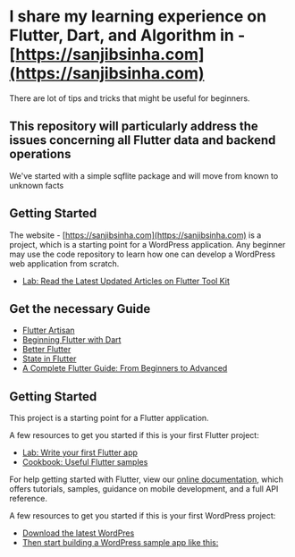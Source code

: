 # I share my learning experience on Flutter, Dart, and Algorithm in - [https://sanjibsinha.com](https://sanjibsinha.com)

There are lot of tips and tricks that might be useful for beginners. 

## This repository will particularly address the issues concerning all Flutter data and backend operations
We've started with a simple sqflite package and will move from known to unknown facts

## Getting Started

The website - [https://sanjibsinha.com](https://sanjibsinha.com) is a project, which is a starting point for a WordPress application. Any beginner may use the code repository to learn how one can develop a WordPress web application from scratch.

- [Lab: Read the Latest Updated Articles on Flutter Tool Kit](https://sanjibsinha.com/category/flutter)


## Get the necessary Guide

- [Flutter Artisan](https://leanpub.com/flutter-artisan)
- [Beginning Flutter with Dart](https://leanpub.com/beginningflutterwithdart)
- [Better Flutter](https://leanpub.com/betterflutter)
- [State in Flutter](https://leanpub.com/stateinflutter)
- [A Complete Flutter Guide: From Beginners to Advanced](https://leanpub.com/b/acompleteflutterguidefrombeginnerstoadvanced)


## Getting Started

This project is a starting point for a Flutter application.

A few resources to get you started if this is your first Flutter project:

- [Lab: Write your first Flutter app](https://flutter.dev/docs/get-started/codelab)
- [Cookbook: Useful Flutter samples](https://flutter.dev/docs/cookbook)

For help getting started with Flutter, view our
[online documentation](https://flutter.dev/docs), which offers tutorials,
samples, guidance on mobile development, and a full API reference.

A few resources to get you started if this is your first WordPress project:

- [Download the latest WordPres](https://wordpress.org)
- [Then start building a WordPress sample app like this:](https://sanjibsinha.com)
